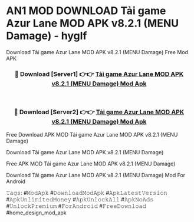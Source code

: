 # AN1 MOD DOWNLOAD Tải game Azur Lane MOD APK v8.2.1 (MENU Damage) - hyglf
Download Tải game Azur Lane MOD APK v8.2.1 (MENU Damage) Free Mod APK

<div align="center">
<h3>🔴 Download [Server1] 👉👉 <a href="https://apk-comot.site?title=Tải_game_Azur_Lane_MOD_APK_v8.2.1_(MENU_Damage)">Tải game Azur Lane MOD APK v8.2.1 (MENU Damage) Mod Apk</a></h3><br>

<h3>🔴 Download [Server2] 👉👉 <a href="https://apk-comot.site?title=Tải_game_Azur_Lane_MOD_APK_v8.2.1_(MENU_Damage)">Tải game Azur Lane MOD APK v8.2.1 (MENU Damage) Mod Apk</a></h3>
</div>


Free Download APK MOD Tải game Azur Lane MOD APK v8.2.1 (MENU Damage)

Download Tải game Azur Lane MOD APK v8.2.1 (MENU Damage) 

Free APK MOD Tải game Azur Lane MOD APK v8.2.1 (MENU Damage) 

Download Tải game Azur Lane MOD APK v8.2.1 (MENU Damage) Mod For Android

𝚃𝚊𝚐𝚜: #𝙼𝚘𝚍𝙰𝚙𝚔 #𝙳𝚘𝚠𝚗𝚕𝚘𝚊𝚍𝙼𝚘𝚍𝙰𝚙𝚔 #𝙰𝚙𝚔𝙻𝚊𝚝𝚎𝚜𝚝𝚅𝚎𝚛𝚜𝚒𝚘𝚗 #𝙰𝚙𝚔𝚄𝚗𝚕𝚒𝚖𝚒𝚝𝚎𝚍𝙼𝚘𝚗𝚎𝚢 #𝙰𝚙𝚔𝚄𝚗𝚕𝚘𝚌𝚔𝙰𝚕𝚕 #𝙰𝚙𝚔𝙽𝚘𝙰𝚍𝚜 #𝚄𝚗𝚕𝚘𝚌𝚔𝙿𝚛𝚎𝚖𝚒𝚞𝚖 #𝙵𝚘𝚛𝙰𝚗𝚍𝚛𝚘𝚒𝚍 #𝙵𝚛𝚎𝚎𝙳𝚘𝚠𝚗𝚕𝚘𝚊𝚍 #home_design_mod_apk